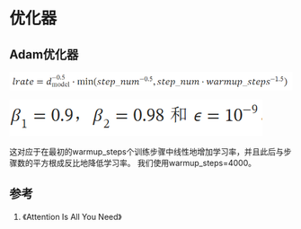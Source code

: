 # 优化器

## Adam优化器

![image-20250313152713821](优化器.assets/image-20250313152713821.png)

![image-20250313152913325](优化器.assets/image-20250313152913325.png)

这对应于在最初的warmup_steps个训练步骤中线性地增加学习率，并且此后与步骤数的平方根成反比地降低学习率。 我们使用warmup_steps=4000。

## 参考

1. 《Attention Is All You Need》
